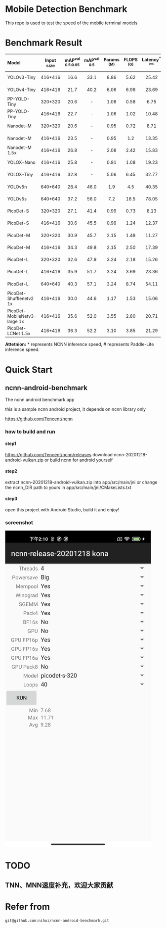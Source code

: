 # Mobile Detection Benchmark
This repo is used to test the speed of the mobile terminal models

# Benchmark Result
| Model                        | Input size | mAP<sup>val<br>0.5:0.95 | mAP<sup>val<br>0.5 | Params<br><sup>(M) | FLOPS<br><sup>(G) | Latency<sup>*<sup><br><sup>(ms) | Latency<sup>#<sup><br><sup>(ms) | Config                                                                                                                                                                           |
| :--------------------------- | :--------: | :---------------------: | :----------------: | :----------------: | :---------------: | :-----------------------------: | :-----------------------------: | :------------------------------------------------------------------------------------------------------------------------------------------------------------------------------- |
| YOLOv3-Tiny                  |  416*416   |          16.6           |        33.1        |        8.86        |       5.62        |              25.42              |                -                | [model](https://media.githubusercontent.com/media/JiweiMaster/lfs/master/LargeFile/yolov3-tiny.zip) &#124; [link](https://github.com/ultralytics/yolov3#:~:text=YOLOv3-tiny,640) |
| YOLOv4-Tiny                  |  416*416   |          21.7           |        40.2        |        6.06        |       6.96        |              23.69              |                -                | [model](https://media.githubusercontent.com/media/JiweiMaster/lfs/master/LargeFile/yolov4-tiny.zip) &#124; [link](https://github.com/Tianxiaomo/pytorch-YOLOv4)                                                                                                            |
| PP-YOLO-Tiny                 |  320*320   |          20.6           |         -          |        1.08        |       0.58        |              6.75               |                -                | [model](https://media.githubusercontent.com/media/JiweiMaster/lfs/master/LargeFile/ppyolo-tiny.zip) &#124; [link](https://github.com/PaddlePaddle/PaddleDetection/tree/release/2.2/configs/ppyolo#:~:text=post%20quant%20model-,PP-YOLO%20tiny,-8)                         |
| PP-YOLO-Tiny                 |  416*416   |          22.7           |         -          |        1.08        |       1.02        |              10.48              |                -                | [model](https://media.githubusercontent.com/media/JiweiMaster/lfs/master/LargeFile/ppyolo-tiny.zip) &#124; [link](https://github.com/PaddlePaddle/PaddleDetection/tree/release/2.2/configs/ppyolo#:~:text=post%20quant%20model-,PP-YOLO%20tiny,-8)                         |
| Nanodet-M                    |  320*320   |          20.6           |         -          |        0.95        |       0.72        |              8.71               |                -                | [model](https://media.githubusercontent.com/media/JiweiMaster/lfs/master/LargeFile/nanodet-m-320.zip) &#124; [link](https://github.com/RangiLyu/nanodet#:~:text=Model%20Size-,NanoDet-m,-320*320)                                                                            |  |
| Nanodet-M                    |  416*416   |          23.5           |         -          |        0.95        |        1.2        |              13.35              |                -                | [model](https://media.githubusercontent.com/media/JiweiMaster/lfs/master/LargeFile/nanodet-m-416.zip) &#124; [link](https://github.com/RangiLyu/nanodet#:~:text=NanoDet-m-,416*416,-23.5)                                                                                                                                                        |  |
| Nanodet-M 1.5x               |  416*416   |          26.8           |         -          |        2.08        |       2.42        |              15.83              |                -                | [model](https://media.githubusercontent.com/media/JiweiMaster/lfs/master/LargeFile/nanodet-m-1_5-416.zip) &#124; [link](https://github.com/RangiLyu/nanodet#:~:text=NanoDet-m-1.5x-,320*320,-23.5)                                                                                                                                                        |  |
| YOLOX-Nano                   |  416*416   |          25.8           |         -          |        0.91        |       1.08        |              19.23              |                -                | [model]() &#124; [link](https://github.com/Megvii-BaseDetection/YOLOX#:~:text=YOLOX-Nano,416)                                                                                    |
| YOLOX-Tiny                   |  416*416   |          32.8           |         -          |        5.06        |       6.45        |              32.77              |                -                | [model]() &#124; [link](https://github.com/Megvii-BaseDetection/YOLOX#:~:text=YOLOX-Tiny,416)                                                                                    |
| YOLOv5n                      |  640*640   |          28.4           |        46.0        |        1.9         |        4.5        |              40.35              |                -                | [model]() &#124; [link](https://github.com/ultralytics/yolov5#:~:text=YOLOv5n,640)                                                                                               |
| YOLOv5s                      |  640*640   |          37.2           |        56.0        |        7.2         |       16.5        |              78.05              |                -                | [model]() &#124; [link](https://github.com/ultralytics/yolov5#:~:text=4.5-,YOLOv5s,640,-37.2)                                                                                    |
| PicoDet-S                    |  320*320   |          27.1           |        41.4        |        0.99        |       0.73        |              8.13               |            **6.65**             | [model](https://media.githubusercontent.com/media/JiweiMaster/lfs/master/LargeFile/picodet-s-320.zip) &#124; [link]()                                                                                                                                                        |
| PicoDet-S                    |  416*416   |          30.6           |        45.5        |        0.99        |       1.24        |              12.37              |            **9.82**             | [model](https://media.githubusercontent.com/media/JiweiMaster/lfs/master/LargeFile/picodet-s-416.zip) &#124; [link]()                                                                                                                                                        |
| PicoDet-M                    |  320*320   |          30.9           |        45.7        |        2.15        |       1.48        |              11.27              |            **9.61**             | [model]() &#124; [link]()                                                                                                                                                        |
| PicoDet-M                    |  416*416   |          34.3           |        49.8        |        2.15        |       2.50        |              17.39              |            **15.88**            | [model]() &#124; [link]()                                                                                                                                                        |
| PicoDet-L                    |  320*320   |          32.6           |        47.9        |        3.24        |       2.18        |              15.26              |            **13.42**            | [model]() &#124; [link]()                                                                                                                                                        |
| PicoDet-L                    |  416*416   |          35.9           |        51.7        |        3.24        |       3.69        |              23.36              |            **21.85**            | [model]() &#124; [link]()                                                                                                                                                        |
| PicoDet-L                    |  640*640   |          40.3           |        57.1        |        3.24        |       8.74        |              54.11              |            **50.55**            | [model]() &#124; [link]()                                                                                                                                                        |
| PicoDet-Shufflenetv2 1x      |  416*416   |          30.0           |        44.6        |        1.17        |       1.53        |              15.06              |            **10.63**            | [model]() &#124; [link]()                                                                                                                                                        |
| PicoDet-MobileNetv3-large 1x |  416*416   |          35.6           |        52.0        |        3.55        |       2.80        |              20.71              |            **17.88**            | [model]() &#124; [link]()                                                                                                                                                        |
| PicoDet-LCNet 1.5x           |  416*416   |          36.3           |        52.2        |        3.10        |       3.85        |              21.29              |            **20.8**             | [model]() &#124; [link]()                                                                                                                                                        |

**Attetnion:** * represents NCNN inference speed, # represents Paddle-Lite inference speed.

# Quick Start

## ncnn-android-benchmark

The ncnn android benchmark app

this is a sample ncnn android project, it depends on ncnn library only

https://github.com/Tencent/ncnn

### how to build and run
#### step1
https://github.com/Tencent/ncnn/releases
download ncnn-20201218-android-vulkan.zip or build ncnn for android yourself

#### step2
extract ncnn-20201218-android-vulkan.zip into app/src/main/jni or change the ncnn_DIR path to yours in app/src/main/jni/CMakeLists.txt

#### step3
open this project with Android Studio, build it and enjoy!

### screenshot
![](screenshot.jpg)


# TODO
## TNN、MNN速度补充，欢迎大家贡献

# Refer from
```
git@github.com:nihui/ncnn-android-benchmark.git
```
